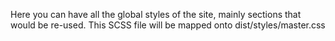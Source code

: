 Here you can have all the global styles of the site, mainly sections that would be re-used.
This SCSS file will be mapped onto dist/styles/master.css